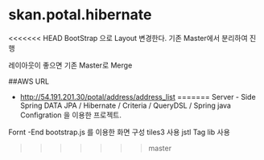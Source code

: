 # skan.potal.hibernate

<<<<<<< HEAD
BootStrap 으로 Layout 변경한다.
기존 Master에서 분리하여 진행

레이아웃이 좋으면 기존 Master로 Merge




##AWS URL
* http://54.191.201.30/potal/address/address_list
=======
Server - Side
Spring DATA JPA / Hibernate / Criteria / QueryDSL / Spring java Configration 을 이용한 프로젝트.

Fornt -End 
bootstrap.js 를 이용한 화면 구성 
tiles3 사용 
jstl Tag lib 사용


>>>>>>> master
